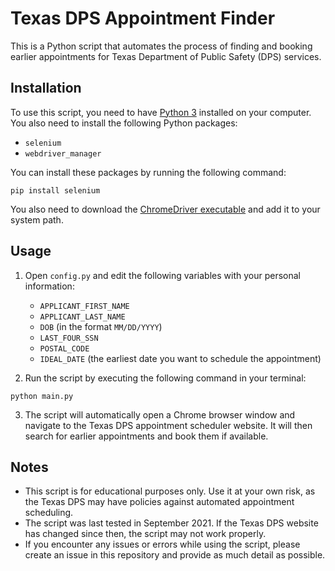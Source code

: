 # Texas DPS Appointment Finder

This is a Python script that automates the process of finding and booking earlier appointments for Texas Department of Public Safety (DPS) services.

## Installation

To use this script, you need to have [Python 3](https://www.python.org/downloads/) installed on your computer. You also need to install the following Python packages:

- `selenium`
- `webdriver_manager`

You can install these packages by running the following command:

`pip install selenium`

You also need to download the [ChromeDriver executable](https://chromedriver.chromium.org/downloads) and add it to your system path.

## Usage

1. Open `config.py` and edit the following variables with your personal information:

   - `APPLICANT_FIRST_NAME`
   - `APPLICANT_LAST_NAME`
   - `DOB` (in the format `MM/DD/YYYY`)
   - `LAST_FOUR_SSN`
   - `POSTAL_CODE`
   - `IDEAL_DATE` (the earliest date you want to schedule the appointment)

2. Run the script by executing the following command in your terminal:

`python main.py`


3. The script will automatically open a Chrome browser window and navigate to the Texas DPS appointment scheduler website. It will then search for earlier appointments and book them if available.

## Notes

- This script is for educational purposes only. Use it at your own risk, as the Texas DPS may have policies against automated appointment scheduling.
- The script was last tested in September 2021. If the Texas DPS website has changed since then, the script may not work properly.
- If you encounter any issues or errors while using the script, please create an issue in this repository and provide as much detail as possible.

